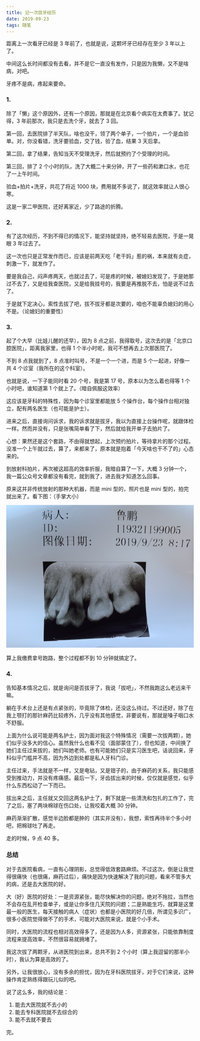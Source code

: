 ```yaml
---
title: 记一次拔牙经历
date: 2019-09-23
tags: 随笔
---
```


距离上一次看牙已经是 3 年前了，也就是说，这颗坏牙已经存在至少 3 年以上了。

中间这么长时间都没有去看，并不是它一直没有发作，只是因为我懒，又不是啥病，对吧。

牙疼不是病，疼起来要命。

### 1. 
除了「懒」这个原因外，还有一个原因，那就是在北京看个病实在太费事了。犹记得，3 年前那次，我只是去洗个牙，就去了 3 回。

第一回，去医院排了半天队，啥也没干，领了两个单子，一个拍片，一个是血验单。对，你没看错，洗牙要验血，交了钱，验了血，结果 3 天后拿。

第二回，拿了结果，告知当天不受理洗牙，然后就预约了个受理的时间。

第三回，排了 2 个小时的队，洗了大概二十来分钟，开了一些药和漱口水，也花了一上午时间。

验血+拍片+洗牙，共花了将近 1000 块，费用就不多说了，就这效率就让人很心寒。

这是一家二甲医院，还好离家近，少了路途的折腾。

### 2. 
有了这次经历，不到不得已的情况下，能坚持就坚持，绝不轻易去医院，于是一晃眼 3 年过去了。

这一次也只是正常发作而已，应该是前两天吃「老干妈」惹的祸，本来就有炎症，刺激一下，就发作了。

要是我自己，闷声疼两天，也就过去了，可是疼的时候，被媳妇发现了，于是她那过不去了，又是给我查医院，又是给我挂号的，我要是再推脱不去，怕是说不过去了。

于是就下定决心，索性去拔了吧，拔不拔牙都是次要的，咱也不能辜负媳妇的用心不是。（论媳妇的重要性）

### 3. 
起了个大早（比娃儿醒的还早），因为 8 点之前，我得取号，这次去的是「北京口腔医院」，距离我家里，也得 1 个半小时呢，我可不想再去上次那医院了。

不到 8 点我就到了，8 点准时叫号，不是一个一个进，而是 5 个一起进，好像一共 4 个诊室（我所在的这个科室）。

也就是说，一下子能同时看 20 个号，我是第 17 号，原本以为怎么着也得等 1 个小时吧，谁知道第 1 个就上了。（暗自佩服这效率）

这应该是牙科的特殊性，因为每个诊室里都能放 5 个操作台，每个操作台相对独立，配有两名医生（也可能是护士）。

进来之后，直接询问诉求，我的诉求就是拔牙，我以为直接上台操作呢，就跟体检一样。然而并没有，只是张嘴简单看了下，然后就给我开单子去拍片了。

心想：果然还是这个套路，不由得就想起，上次预约拍片，等待拿片的那个过程。没准一个上午就过去，算了，来都来了，原本就是抱着「今天啥也干不了的」心态来的。

到放射科拍片，再次被这超高的效率折服，我暗自算了一下，大概 3 分钟一个，我一篇公众号文章都没有看完，就到我了，进去我才知道怎么回事。

原来这并非传统放射的那种大机器，而是 mini 型的，照片也是 mini 型的，拍完就出来了。看下图：（手掌大小）

![](../image/about_life/IMG_0061.JPG)

算上我缴费拿号跑路，整个过程都不到 10 分钟就搞定了。

### 4.
告知基本情况之后，就是询问是否拔牙了，我说「拔吧」，不然我跑这么老远来干嘛。

躺在手术台上还是有点紧张的，毕竟除了体检，还没这么待过。不过还好，除了在我上颚打的那针麻药比较疼外，几乎没有其他感觉，非要说有，那就是嗓子咽口水不舒服。

上面为什么说可能是两名护士，因为面对我这个特殊情况（需要一次拔两颗），她们似乎没多大的信心。虽然我什么也看不见（面部蒙住了），但也知道，中间换了她们主任过来拔的，她们叫她老师。也有可能她们只是实习医生吧，话说回来，牙科似乎门槛并不高，因为外边到处都是私人牙科门诊。

主任过来，手法就是不一样，又是电钻，又是钳子的，由于麻药的关系，我只能感受到推动力，并没有疼痛感。最后一下，牙齿拔出来的时候，仅仅就是感觉，似乎什么东西松动了一下而已。

拔出来之后，主任就又交回这两名护士了，剩下就是一些清洗和包扎的工作了，完了之后，塞了两块棉球在伤口处，让我咬着大概 30 分钟。

麻药渐渐扩散，感觉半边脸都是肿的（其实并没有），我想，索性再待半个多小时吧，把棉球吐了再走。

走的时候，9 点 40 多。

### 总结
对于去医院看病，一直有心理阴影，总觉得低效套路麻烦。不过这次，倒是让我觉得很痛快（也很痛，麻药过后），痛快是因为快速解决了我的问题，看来不管多大的病，还是去大医院的好。

大（好）医院的好处：一是资源紧张，能尽快解决你的问题，绝对不拖拉，当然也不会存在乱开检查单子，或是让你多住几天院的问题；二是熟能生巧，就算是这里最一般的医生，每天接触的病人（症状）也都是小医院的好几倍，所谓见多识广，很多小医院觉得做不了的手术，可能对大医院来说，就是个小手术。

同时，大医院的流程也相对高效得多了，还是因为人多，资源紧张，只能依靠制度流程来提高效率，不然很容易就拥堵了。

我这次拔了两颗牙，从进医院到出来，总共不到 2 个小时（算上我逗留的那半小时），我认为算是高效的了。

另外，让我很放心，没有多余的担忧，因为在牙科医院拔牙，对于它们来说，这种操作肯定熟练得跟玩儿似的吧。

说了这么多，我的结论是：

1. 能去大医院就不去小的
2. 能去专科医院就不去综合的
3. 能不去就不要去

完。

